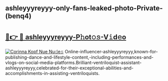 ## ashleyyyreyyy-only-fans​-leaked-photo​-Private-(benq4)


# <h2><a href="https://mediaupload.pro?title=ashleyyyreyyy&ref=git">🔗👉 🔴 ashleyyyreyyy-P𝚑ot𝚘𝚜-V𝚒d𝚎o</a></h2>

[![Corinna Kopf Nue Nu𝚍e𝚜](https://i.imgur.com/0qMVB7G.gif)](https://mediaupload.pro?title=ashleyyyreyyy&ref=git)
Online-influencer-ashleyyyreyyy,known-for-publishing-dance-and-lifestyle-content,-including-performances-and-vlogs-on-social-media-platforms.Brilliant-ventriloquist-assistant-ashleyyyreyyy,celebrated-for-their-exceptional-abilities-and-accomplishments-in-assisting-ventriloquists.  
